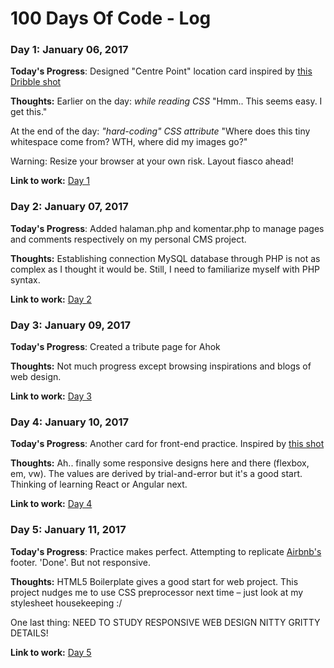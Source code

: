 # 100 Days Of Code - Log

### Day 1: January 06, 2017

**Today's Progress**: Designed "Centre Point" location card inspired by [this Dribble shot](https://dribbble.com/shots/2144170-Day-014-Location-Card)

**Thoughts:** Earlier on the day: *while reading CSS* "Hmm.. This seems easy. I get this."

At the end of the day: *"hard-coding" CSS attribute* "Where does this tiny whitespace come from? WTH, where did my images go?"

Warning: Resize your browser at your own risk. Layout fiasco ahead!

**Link to work:** [Day 1](http://d0ct0r4r6a.github.io/day-1/)

### Day 2: January 07, 2017

**Today's Progress**: Added halaman.php and komentar.php to manage pages and comments respectively on my personal CMS project. 

**Thoughts:** Establishing connection MySQL database through PHP is not as complex as I thought it would be. Still, I need to familiarize myself
with PHP syntax.

**Link to work:** [Day 2](https://twitter.com/d0ct0r4r6a/status/817743292158705665)

### Day 3: January 09, 2017

**Today's Progress**: Created a tribute page for Ahok

**Thoughts:** Not much progress except browsing inspirations and blogs of web design.

**Link to work:** [Day 3](http://codepen.io/d0ct0r4r6a/full/wgaJOw/)

### Day 4: January 10, 2017

**Today's Progress**: Another card for front-end practice. Inspired by [this shot](https://dribbble.com/shots/2314157-Daily-UI-Day-1/attachments/439137)

**Thoughts:** Ah.. finally some responsive designs here and there (flexbox, em, vw). The values are derived by trial-and-error but it's a good start. Thinking of learning React or Angular next.

**Link to work:** [Day 4](http://d0ct0r4r6a.github.io/day-4/)

### Day 5: January 11, 2017

**Today's Progress**: Practice makes perfect. Attempting to replicate [Airbnb's](https://airbnb.com) footer. 'Done'. But not responsive.

**Thoughts:** HTML5 Boilerplate gives a good start for web project. This project nudges me to use CSS preprocessor next time – just look at my stylesheet housekeeping :/

One last thing: NEED TO STUDY RESPONSIVE WEB DESIGN NITTY GRITTY DETAILS!

**Link to work:** [Day 5](http://d0ct0r4r6a.github.io/day-5/)